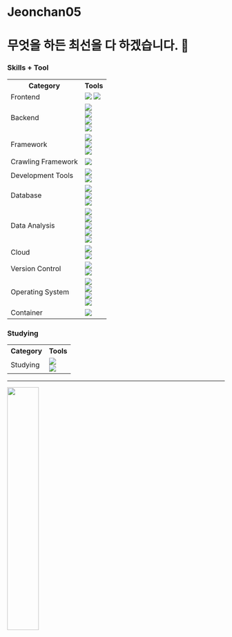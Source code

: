 # Jeonchan05
# 무엇을 하든 최선을 다 하겠습니다. 👋
<h3>Skills + Tool</h3>
<table>
  <tr>
    <th>Category</th>
    <th>Tools</th>
  </tr>
  <tr>
    <td>Frontend</td>
    <td>
      <img src="https://img.shields.io/badge/HTML5-E34F26.svg?style=for-the-badge&logo=html5&logoColor=white" />
      <img src="https://img.shields.io/badge/CSS3-1572B6.svg?style=for-the-badge&logo=css3&logoColor=white" />
    </td>
  </tr>
  <tr>
    <td>Backend</td>
    <td>
      <img src="https://img.shields.io/badge/Java-007396.svg?style=for-the-badge&logo=java&logoColor=white" /><br>
      <img src="https://img.shields.io/badge/JavaScript-F7DF1E.svg?style=for-the-badge&logo=javascript&logoColor=white" /><br>
      <img src="https://img.shields.io/badge/Python-3776AB.svg?style=for-the-badge&logo=python&logoColor=white" /><br>
      <img src="https://img.shields.io/badge/Node.js-339933.svg?style=for-the-badge&logo=node.js&logoColor=white" />
    </td>
  </tr>
  <tr>
    <td>Framework</td>
    <td>
      <img src="https://img.shields.io/badge/Spring-6DB33F.svg?style=for-the-badge&logo=spring&logoColor=white" /><br>
      <img src="https://img.shields.io/badge/Express-000000.svg?style=for-the-badge&logo=express&logoColor=white" /><br>
      <img src="https://img.shields.io/badge/FastAPI-009688.svg?style=for-the-badge&logo=fastapi&logoColor=white" />
    </td>
  </tr>
  <tr>
    <td>Crawling Framework</td>
    <td>
      <img src="https://img.shields.io/badge/Selenium-43B02A.svg?style=for-the-badge&logo=selenium&logoColor=white" />
    </td>
  </tr>
  <tr>
    <td>Development Tools</td>
    <td>
      <img src="https://img.shields.io/badge/Eclipse%20IDE-2C2255.svg?style=for-the-badge&logo=eclipseide&logoColor=white" /><br>
      <img src="https://img.shields.io/badge/Visual%20Studio%20Code-007ACC.svg?style=for-the-badge&logo=visualstudiocode&logoColor=white" />
    </td>
  </tr>
  <tr>
    <td>Database</td>
    <td>
      <img src="https://img.shields.io/badge/Oracle-F80000?style=flat-square&logo=oracle&logoColor=white" /><br>
      <img src="https://img.shields.io/badge/MySQL-4479A1?style=flat-square&logo=mysql&logoColor=white" /><br>
      <img src="https://img.shields.io/badge/MariaDB-003545?style=flat-square&logo=mariadb&logoColor=white" />
    </td>
  </tr>
  <tr>
    <td>Data Analysis</td>
    <td>
      <img src="https://img.shields.io/badge/NumPy-013243?style=flat-square&logo=numpy&logoColor=white" /><br>
      <img src="https://img.shields.io/badge/Pandas-150458?style=flat-square&logo=pandas&logoColor=white" /><br>
      <img src="https://img.shields.io/badge/scikit--learn-F7931E?style=flat-square&logo=scikit-learn&logoColor=white" /><br>
      <img src="https://img.shields.io/badge/Keras-D00000?style=flat-square&logo=keras&logoColor=white" /><br>
      <img src="https://img.shields.io/badge/SciPy-8CAAE6?style=flat-square&logo=scipy&logoColor=white" />
    </td>
  </tr>
  <tr>
    <td>Cloud</td>
    <td>
      <img src="https://img.shields.io/badge/Google%20Cloud-4285F4?style=flat-square&logo=googlecloud&logoColor=white" /><br>
      <img src="https://img.shields.io/badge/KT%20Cloud-FF3300?style=flat-square&logo=icloud&logoColor=white" />
    </td>
  </tr>
  <tr>
    <td>Version Control</td>
    <td>
      <img src="https://img.shields.io/badge/Git-F05032?style=flat-square&logo=git&logoColor=white" /><br>
      <img src="https://img.shields.io/badge/GitHub-181717?style=flat-square&logo=github&logoColor=white" />
    </td>
  </tr>
  <tr>
    <td>Operating System</td>
    <td>
      <img src="https://img.shields.io/badge/Windows-0078D4?style=flat-square&logo=windows&logoColor=white" /><br>
      <img src="https://img.shields.io/badge/macOS-000000?style=flat-square&logo=apple&logoColor=white" /><br>
      <img src="https://img.shields.io/badge/Ubuntu-E95420?style=flat-square&logo=ubuntu&logoColor=white" /><br>
      <img src="https://img.shields.io/badge/CentOS-262577?style=flat-square&logo=centos&logoColor=white" />
    </td>
  </tr>
  <tr>
    <td>Container</td>
    <td>
      <img src="https://img.shields.io/badge/docker-2496ED.svg?style=for-the-badge&logo=docker&logoColor=white" />
    </td>
  </tr>
</table>

<h3>Studying</h3>
<table>
  <tr>
    <th>Category</th>
    <th>Tools</th>
  </tr>
  <tr>
    <td>Studying</td>
    <td>
      <img src="https://img.shields.io/badge/nestjs-E0234E?style=flat-square&logo=nestjs&logoColor=white" /><br>
      <img src="https://img.shields.io/badge/kubernetes-326CE5?style=flat-square&logo=kubernetes&logoColor=white" />
    </td>
  </tr>
</table>

<hr>
<div>
  <a href="https://github.com/anuraghazra/github-readme-stats">
    <img src="https://github-readme-stats.vercel.app/api/top-langs/?username=junia3&layout=donut&show_icons=true&theme=material-palenight&hide_border=true&bg_color=20232a&icon_color=58A6FF&text_color=fff&title_color=58A6FF&count_private=true&exclude_repo=Face-Transfer-Application" width=38% />
</a>    
</div>

